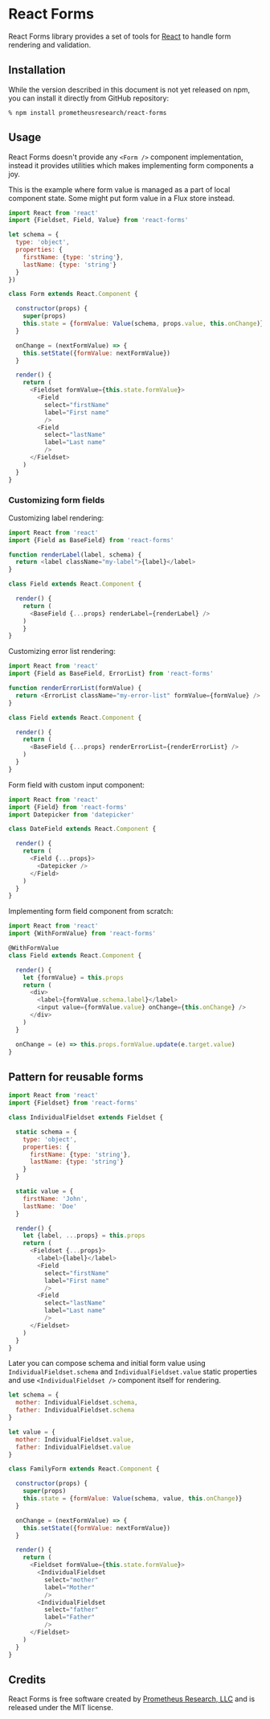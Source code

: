 React Forms
===========

React Forms library provides a set of tools for [React][] to handle form
rendering and validation.

## Installation

While the version described in this document is not yet released on npm, you can
install it directly from GitHub repository:

    % npm install prometheusresearch/react-forms

## Usage

React Forms doesn't provide any `<Form />` component implementation, instead it
provides utilities which makes implementing form components a joy.

This is the example where form value is managed as a part of local component
state. Some might put form value in a Flux store instead.

```javascript
import React from 'react'
import {Fieldset, Field, Value} from 'react-forms'

let schema = {
  type: 'object',
  properties: {
    firstName: {type: 'string'},
    lastName: {type: 'string'}
  }
})

class Form extends React.Component {

  constructor(props) {
    super(props)
    this.state = {formValue: Value(schema, props.value, this.onChange)}
  }

  onChange = (nextFormValue) => {
    this.setState({formValue: nextFormValue})
  }

  render() {
    return (
      <Fieldset formValue={this.state.formValue}>
        <Field
          select="firstName"
          label="First name"
          />
        <Field
          select="lastName"
          label="Last name"
          />
      </Fieldset>
    )
  }
}
```

### Customizing form fields

Customizing label rendering:

```javascript
import React from 'react'
import {Field as BaseField} from 'react-forms'

function renderLabel(label, schema) {
  return <label className="my-label">{label}</label>
}

class Field extends React.Component {

  render() {
    return (
      <BaseField {...props} renderLabel={renderLabel} />
    )
    }
}
```

Customizing error list rendering:

```javascript
import React from 'react'
import {Field as BaseField, ErrorList} from 'react-forms'

function renderErrorList(formValue) {
  return <ErrorList className="my-error-list" formValue={formValue} />
}

class Field extends React.Component {

  render() {
    return (
      <BaseField {...props} renderErrorList={renderErrorList} />
    )
  }
}
```

Form field with custom input component:

```javascript
import React from 'react'
import {Field} from 'react-forms'
import Datepicker from 'datepicker'

class DateField extends React.Component {

  render() {
    return (
      <Field {...props}>
        <Datepicker />
      </Field>
    )
  }
}
```

Implementing form field component from scratch:

```javascript
import React from 'react'
import {WithFormValue} from 'react-forms'

@WithFormValue
class Field extends React.Component {

  render() {
    let {formValue} = this.props
    return (
      <div>
        <label>{formValue.schema.label}</label>
        <input value={formValue.value} onChange={this.onChange} />
      </div>
    )
  }

  onChange = (e) => this.props.formValue.update(e.target.value)
}
```

## Pattern for reusable forms

```javascript
import React from 'react'
import {Fieldset} from 'react-forms'

class IndividualFieldset extends Fieldset {

  static schema = {
    type: 'object',
    properties: {
      firstName: {type: 'string'},
      lastName: {type: 'string'}
    }
  }

  static value = {
    firstName: 'John',
    lastName: 'Doe'
  }

  render() {
    let {label, ...props} = this.props
    return (
      <Fieldset {...props}>
        <label>{label}</label>
        <Field
          select="firstName"
          label="First name"
          />
        <Field
          select="lastName"
          label="Last name"
          />
      </Fieldset>
    )
  }
}
```

Later you can compose schema and initial form value using `IndividualFieldset.schema`
and `IndividualFieldset.value` static properties and use `<IndividualFieldset />` component
itself for rendering.

```javascript
let schema = {
  mother: IndividualFieldset.schema,
  father: IndividualFieldset.schema
}

let value = {
  mother: IndividualFieldset.value,
  father: IndividualFieldset.value
}

class FamilyForm extends React.Component {

  constructor(props) {
    super(props)
    this.state = {formValue: Value(schema, value, this.onChange)}
  }

  onChange = (nextFormValue) => {
    this.setState({formValue: nextFormValue})
  }

  render() {
    return (
      <Fieldset formValue={this.state.formValue}>
        <IndividualFieldset
          select="mother"
          label="Mother"
          />
        <IndividualFieldset
          select="father"
          label="Father"
          />
      </Fieldset>
    )
  }
}
```

## Credits

React Forms is free software created by [Prometheus Research, LLC][] and is
released under the MIT license.

[React]: http://facebook.github.io/react/
[Prometheus Research, LLC]: http://prometheusresearch.com

